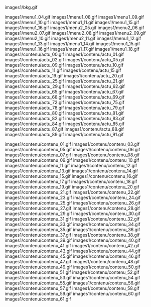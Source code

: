 images1/bkg.gif

images1/menu1_04.gif
images1/menu1_08.gif
images1/menu1_09.gif
images1/menu1_10.gif
images1/menu1_11.gif
images1/menu1_15.gif
images1/menu1_16.gif
images1/menu2_05.gif
images1/menu2_06.gif
images1/menu2_07.gif
images1/menu2_08.gif
images1/menu2_09.gif
images1/menu2_10.gif
images1/menu2_11.gif
images1/menu1_12.gif
images1/menu1_13.gif
images1/menu1_14.gif
images1/menu1_15.gif
images1/menu1_16.gif
images1/menu1_17.gif
images1/menu1_18.gif
images1/contenu/actu_00.gif
images1/contenu/actu_01.gif
images1/contenu/actu_02.gif
images1/contenu/actu_05.gif
images1/contenu/actu_09.gif
images1/contenu/actu_10.gif
images1/contenu/actu_11.gif
images1/contenu/actu_15.gif
images1/contenu/actu_19.gif
images1/contenu/actu_20.gif
images1/contenu/actu_25.gif
images1/contenu/actu_21.gif
images1/contenu/actu_29.gif
images1/contenu/actu_62.gif
images1/contenu/actu_65.gif
images1/contenu/actu_67.gif
images1/contenu/actu_68.gif
images1/contenu/actu_69.gif
images1/contenu/actu_72.gif
images1/contenu/actu_75.gif
images1/contenu/actu_78.gif
images1/contenu/actu_79.gif
images1/contenu/actu_80.gif
images1/contenu/actu_81.gif
images1/contenu/actu_82.gif
images1/contenu/actu_83.gif
images1/contenu/actu_84.gif
images1/contenu/actu_85.gif
images1/contenu/actu_87.gif
images1/contenu/actu_88.gif
images1/contenu/actu_89.gif
images1/contenu/actu_91.gif

images1/contenu/contenu_01.gif
images1/contenu/contenu_03.gif
images1/contenu/contenu_05.gif
images1/contenu/contenu_06.gif
images1/contenu/contenu_07.gif
images1/contenu/contenu_08.gif
images1/contenu/contenu_09.gif
images1/contenu/contenu_10.gif
images1/contenu/contenu_11.gif
images1/contenu/contenu_12.gif
images1/contenu/contenu_13.gif
images1/contenu/contenu_14.gif
images1/contenu/contenu_15.gif
images1/contenu/contenu_16.gif
images1/contenu/contenu_17.gif
images1/contenu/contenu_18.gif
images1/contenu/contenu_19.gif
images1/contenu/contenu_20.gif
images1/contenu/contenu_21.gif
images1/contenu/contenu_22.gif
images1/contenu/contenu_23.gif
images1/contenu/contenu_24.gif
images1/contenu/contenu_25.gif
images1/contenu/contenu_26.gif
images1/contenu/contenu_27.gif
images1/contenu/contenu_28.gif
images1/contenu/contenu_29.gif
images1/contenu/contenu_30.gif
images1/contenu/contenu_31.gif
images1/contenu/contenu_32.gif
images1/contenu/contenu_33.gif
images1/contenu/contenu_34.gif
images1/contenu/contenu_35.gif
images1/contenu/contenu_36.gif
images1/contenu/contenu_37.gif
images1/contenu/contenu_38.gif
images1/contenu/contenu_39.gif
images1/contenu/contenu_40.gif
images1/contenu/contenu_41.gif
images1/contenu/contenu_42.gif
images1/contenu/contenu_43.gif
images1/contenu/contenu_44.gif
images1/contenu/contenu_45.gif
images1/contenu/contenu_46.gif
images1/contenu/contenu_47.gif
images1/contenu/contenu_48.gif
images1/contenu/contenu_49.gif
images1/contenu/contenu_50.gif
images1/contenu/contenu_51.gif
images1/contenu/contenu_52.gif
images1/contenu/contenu_53.gif
images1/contenu/contenu_54.gif
images1/contenu/contenu_55.gif
images1/contenu/contenu_56.gif
images1/contenu/contenu_57.gif
images1/contenu/contenu_58.gif
images1/contenu/contenu_59.gif
images1/contenu/contenu_60.gif
images1/contenu/contenu_61.gif

